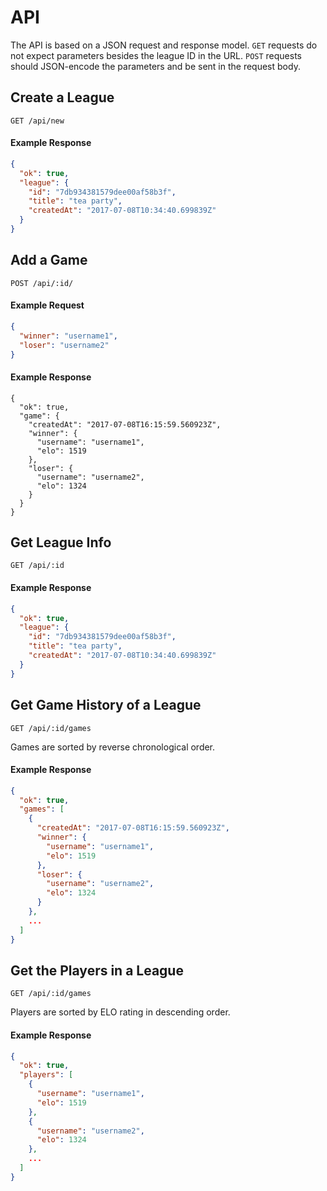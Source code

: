 # API

The API is based on a JSON request and response model.
`GET` requests do not expect parameters besides the league ID in the URL.
`POST` requests should JSON-encode the parameters and be sent in the request body.

## Create a League
```url
GET /api/new
```

#### Example Response
```json
{
  "ok": true,
  "league": {
    "id": "7db934381579dee00af58b3f",
    "title": "tea party",
    "createdAt": "2017-07-08T10:34:40.699839Z"
  }
}
```

## Add a Game
```url
POST /api/:id/
```

#### Example Request
```json
{
  "winner": "username1",
  "loser": "username2"
}
```

#### Example Response
```
{
  "ok": true,
  "game": {
    "createdAt": "2017-07-08T16:15:59.560923Z",
    "winner": {
      "username": "username1",
      "elo": 1519
    },
    "loser": {
      "username": "username2",
      "elo": 1324
    }
  }
}
```

## Get League Info
```url
GET /api/:id
```

#### Example Response
```json
{
  "ok": true,
  "league": {
    "id": "7db934381579dee00af58b3f",
    "title": "tea party",
    "createdAt": "2017-07-08T10:34:40.699839Z"
  }
}
```

## Get Game History of a League
```url
GET /api/:id/games
```

Games are sorted by reverse chronological order.

#### Example Response
```json
{
  "ok": true,
  "games": [
    {
      "createdAt": "2017-07-08T16:15:59.560923Z",
      "winner": {
        "username": "username1",
        "elo": 1519
      },
      "loser": {
        "username": "username2",
        "elo": 1324
      }
    },
    ...
  ]
}
```

## Get the Players in a League
```url
GET /api/:id/games
```

Players are sorted by ELO rating in descending order.

#### Example Response
```json
{
  "ok": true,
  "players": [
    {
      "username": "username1",
      "elo": 1519
    },
    {
      "username": "username2",
      "elo": 1324
    },
    ...
  ]
}
```
